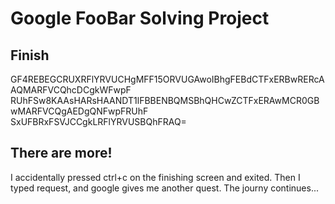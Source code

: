 # Google FooBar Solving Project


## Finish

<encrypted>
GF4REBEGCRUXRFlYRVUCHgMFF15ORVUGAwoIBhgFEBdCTFxERBwRERcAAQMARFVCQhcDCgkWFwpF RUhFSw8KAAsHARsHAANDT1lFBBENBQMSBhQHCwZCTFxERAwMCR0GBwMARFVCQgAEDgQNFwpFRUhF SxUFBRxFSVJCCgkLRFlYRVUSBQhFRAQ= </encrypted>

## There are more!
I accidentally pressed ctrl+c on the finishing screen and exited. Then I typed request, and google gives me another quest. The journy continues...